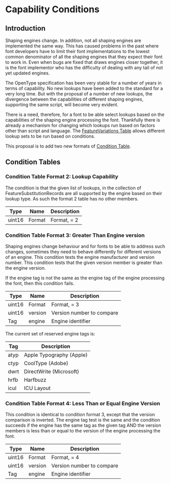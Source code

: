 # Capability Conditions

## Introduction

Shaping engines change. In addition, not all shaping engines are implemented the same way.
This has caused problems in the past where font developers have to limit their font implementations to the lowest common denominator of all the shaping engines that they expect their font to work in. Even when bugs are fixed that draws engines closer together, it is the font implementor who has the difficulty of dealing with any tail of not yet updated engines.

The OpenType specification has been very stable for a number of years in terms of capability. No new lookups have been added to the standard for a very long time. But with the proposal of a number of new lookups, the divergence between the capabilities of different shaping engines, supporting the same script, will become very evident.

There is a need, therefore, for a font to be able select lookups based on the capabilities of the shaping engine processing the font. Thankfully there is already a mechanism for changing which lookups run based on factors other than script and language. The [FeatureVariations Table](https://docs.microsoft.com/en-gb/typography/opentype/spec/chapter2#featurevariations-table) allows different lookup sets to be run based on conditions.

This proposal is to add two new formats of [Condition Table](https://docs.microsoft.com/en-gb/typography/opentype/spec/chapter2#condition-table).

## Condition Tables

### Condition Table Format 2: Lookup Capability

The condition is that the given list of lookups, in the collection of FeatureSubstitutionRecords are all supported by the engine based on their lookup type. As such the format 2 table has no other members.

Type   | Name   | Description
-------|--------|------------
uint16 | Format | Format, = 2

### Condition Table Format 3:  Greater Than Engine version

Shaping engines change behaviour and for fonts to be able to address such changes, sometimes they need to behave differently for different versions of an engine. This condition tests the engine manufacturer and version number. This condition tests that the given version member is greater than the engine version.

If the engine tag is not the same as the engine tag of the engine processing the font, then this condition fails.

Type   | Name    | Description
-------|---------|------------
uint16 | Format  | Format, = 3
uint16 | version | Version number to compare
Tag    | engine  | Engine identifier

The current set of reserved engine tags is:

Tag  | Description
-----|-------------
atyp | Apple Typography (Apple)
ctyp | CoolType (Adobe)
dwrt | DirectWrite (Microsoft)
hrfb | Harfbuzz
icul | ICU Layout

### Condition Table Format 4: Less Than or Equal Engine Version

This condition is identical to condition format 3, except that the version comparison is inverted. The engine tag test is the same and the condition succeeds if the engine has the same tag as the given tag AND the version members is less than or equal to the version of the engine processing the font.

Type   | Name    | Description
-------|---------|------------
uint16 | Format  | Format, = 4
uint16 | version | Version number to compare
Tag    | engine  | Engine identifier
